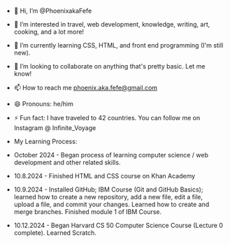 - 👋 Hi, I’m @PhoenixakaFefe
- 👀 I’m interested in travel, web development, knowledge, writing, art, cooking, and a lot more!
- 🌱 I’m currently learning CSS, HTML, and front end programming (I'm still new).
- 💞️ I’m looking to collaborate on anything that's pretty basic. Let me know!
- 📫 How to reach me phoenix.aka.fefe@gmail.com
- 😄 Pronouns: he/him
- ⚡ Fun fact: I have traveled to 42 countries. You can follow me on Instagram @ Infinite_Voyage

- My Learning Process: 
- October 2024 - Began process of learning computer science / web development and other related skills.
- 10.8.2024 - Finished HTML and CSS course on Khan Academy
- 10.9.2024 - Installed GitHub; IBM Course (Git and GitHub Basics); learned how to create a new repository, add a new file, edit a file, upload a file, and commit your changes. Learned how to create and merge branches. Finished module 1 of IBM Course.
- 10.12.2024 - Began Harvard CS 50 Computer Science Course (Lecture 0 complete). Learned Scratch. 

<!---
PhoenixakaFefe/PhoenixakaFefe is a ✨ special ✨ repository because its `README.md` (this file) appears on your GitHub profile.
You can click the Preview link to take a look at your changes.
--->
